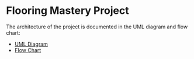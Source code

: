 # Flooring Mastery Project


The architecture of the project is documented in the UML diagram and flow chart:

- [UML Diagram](Flooring-UML.drawio.png)
- [Flow Chart](Flooring-FlowChart.drawio.png)
